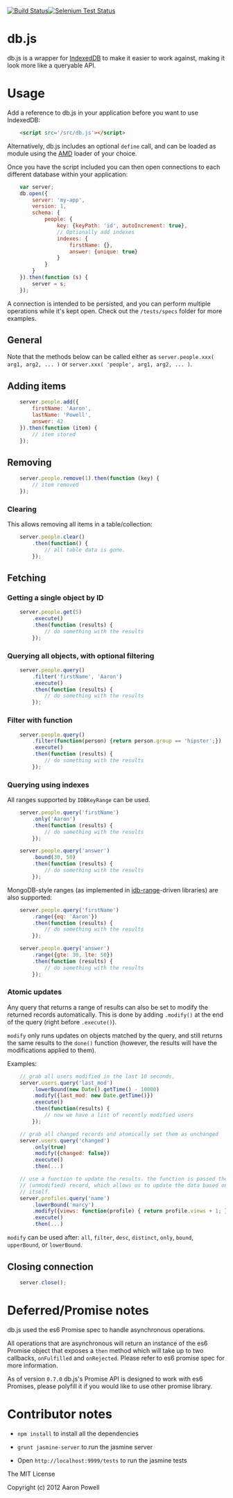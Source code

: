 [![Build Status](https://travis-ci.org/aaronpowell/db.js.png?branch=master)](https://travis-ci.org/aaronpowell/db.js)[![Selenium Test Status](https://saucelabs.com/buildstatus/aaronpowell)](https://saucelabs.com/u/aaronpowell)

# db.js

db.js is a wrapper for [IndexedDB](http://www.w3.org/TR/IndexedDB/) to
make it easier to work against, making it look more like a queryable API.

# Usage

Add a reference to db.js in your application before you want to use IndexedDB:

```html
    <script src='/src/db.js'></script>
```

Alternatively, db.js includes an optional `define` call, and can be loaded
as module using the [AMD](https://github.com/amdjs/amdjs-api/wiki/AMD)
loader of your choice.

Once you have the script included you can then open connections to each
different database within your application:

```js
    var server;
    db.open({
        server: 'my-app',
        version: 1,
        schema: {
            people: {
                key: {keyPath: 'id', autoIncrement: true},
                // Optionally add indexes
                indexes: {
                    firstName: {},
                    answer: {unique: true}
                }
            }
        }
    }).then(function (s) {
        server = s;
    });
```

A connection is intended to be persisted, and you can perform multiple
operations while it's kept open. Check out the `/tests/specs` folder
for more examples.

## General

Note that the methods below can be called either as
`server.people.xxx( arg1, arg2, ... )` or
`server.xxx( 'people', arg1, arg2, ... )`.

## Adding items

```js
    server.people.add({
        firstName: 'Aaron',
        lastName: 'Powell',
        answer: 42
    }).then(function (item) {
        // item stored
    });
```

## Removing

```js
    server.people.remove(1).then(function (key) {
        // item removed
    });
```

### Clearing

This allows removing all items in a table/collection:

```js
    server.people.clear()
        .then(function() {
            // all table data is gone.
        });
```

## Fetching

### Getting a single object by ID

```js
    server.people.get(5)
        .execute()
        .then(function (results) {
            // do something with the results
        });
```

### Querying all objects, with optional filtering

```js
    server.people.query()
        .filter('firstName', 'Aaron')
        .execute()
        .then(function (results) {
            // do something with the results
        });
```

### Filter with function

```js
    server.people.query()
        .filter(function(person) {return person.group == 'hipster';})
        .execute()
        .then(function (results) {
            // do something with the results
        });
```

### Querying using indexes

All ranges supported by `IDBKeyRange` can be used.

```js
    server.people.query('firstName')
        .only('Aaron')
        .then(function (results) {
            // do something with the results
        });

    server.people.query('answer')
        .bound(30, 50)
        .then(function (results) {
            // do something with the results
        });
```

MongoDB-style ranges (as implemented in
[idb-range](https://github.com/treojs/idb-range)-driven libraries)
are also supported:

```js
    server.people.query('firstName')
	    .range({eq: 'Aaron'})
	    .then(function (results) {
	        // do something with the results
	    });

    server.people.query('answer')
	    .range({gte: 30, lte: 50})
	    .then(function (results) {
	        // do something with the results
	    });
```

### Atomic updates

Any query that returns a range of results can also be set to modify the returned
records automatically. This is done by adding `.modify()` at the end of the query
(right before `.execute()`).

`modify` only runs updates on objects matched by the query, and still returns
the same results to the `done()` function (however, the results will have the
modifications applied to them).

Examples:

```js
    // grab all users modified in the last 10 seconds,
    server.users.query('last_mod')
        .lowerBound(new Date().getTime() - 10000)
        .modify({last_mod: new Date.getTime()})
        .execute()
        .then(function(results) {
            // now we have a list of recently modified users
        });

    // grab all changed records and atomically set them as unchanged
    server.users.query('changed')
        .only(true)
        .modify({changed: false})
        .execute()
        .then(...)

    // use a function to update the results. the function is passed the original
    // (unmodified) record, which allows us to update the data based on the record
    // itself.
    server.profiles.query('name')
        .lowerBound('marcy')
        .modify({views: function(profile) { return profile.views + 1; }})
        .execute()
        .then(...)
```

`modify` can be used after: `all`, `filter`, `desc`, `distinct`, `only`,
`bound`, `upperBound`, or `lowerBound`.

## Closing connection

```js
    server.close();
```

# Deferred/Promise notes

db.js used the es6 Promise spec to handle asynchronous operations.

All operations that are asynchronous will return an instance of the
es6 Promise object that exposes a `then` method which will take up
to two callbacks, `onFulfilled` and `onRejected`. Please refer to
es6 promise spec for more information.

As of version `0.7.0` db.js's Promise API is designed to work with
es6 Promises, please polyfill it if you would like to use other promise
library.

# Contributor notes

- `npm install` to install all the dependencies

- `grunt jasmine-server` to run the jasmine server

- Open `http://localhost:9999/tests` to run the jasmine tests

The MIT License

Copyright (c) 2012 Aaron Powell

